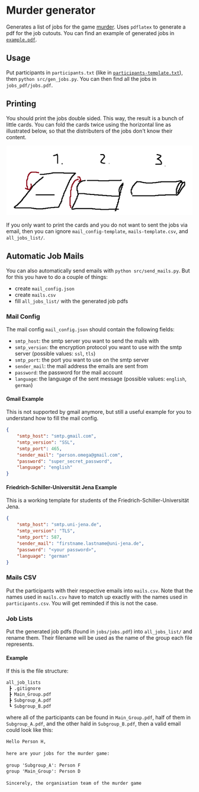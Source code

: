 # Murder generator

Generates a list of jobs for the game [murder](http://www.games-wiki.org/wiki/Assassin_game/). Uses `pdflatex` to generate a pdf for the job cutouts.
You can find an example of generated jobs in [`example.pdf`](./example.pdf).

## Usage

Put participants in `participants.txt` (like in [`participants-template.txt`](./participants-template.txt)), then `python src/gen_jobs.py`.
You can then find all the jobs in `jobs_pdf/jobs.pdf`.

## Printing

You should print the jobs double sided.
This way, the result is a bunch of little cards.
You can fold the cards twice using the horizontal line as illustrated below, so that the distributers of the jobs don't know their content.

![How to fold the cards](how_to_fold.png)

If you only want to print the cards and you do not want to sent the jobs via email, then you can ignore `mail_config-template`, `mails-template.csv`, and `all_jobs_list/`.

## Automatic Job Mails

You can also automatically send emails with `python src/send_mails.py`. But for this you have to do a couple of things:

- create `mail_config.json`
- create `mails.csv`
- fill `all_jobs_list/` with the generated job pdfs

### Mail Config

The mail config `mail_config.json` should contain the following fields:

- `smtp_host`: the smtp server you want to send the mails with
- `smtp_version`: the encryption protocol you want to use with the smtp server (possible values: `ssl`, `tls`)
- `smtp_port`: the port you want to use on the smtp server
- `sender_mail`: the mail address the emails are sent from
- `password`: the password for the mail account
- `language`: the language of the sent message (possible values: `english`, `german`)

#### Gmail Example

This is not supported by gmail anymore, but still a useful example for you to understand how to fill the mail config.

```json
{
    "smtp_host": "smtp.gmail.com",
    "smtp_version": "SSL",
    "smtp_port": 465,
    "sender_mail": "person.omega@gmail.com",
    "password": "super_secret_password",
    "language": "english"
}
```

#### Friedrich-Schiller-Universität Jena Example

This is a working template for students of the Friedrich-Schiller-Universität Jena.

```json
{
    "smtp_host": "smtp.uni-jena.de",
    "smtp_version": "TLS",
    "smtp_port": 587,
    "sender_mail": "firstname.lastname@uni-jena.de",
    "password": "<your password>",
    "language": "german"
}
```

### Mails CSV

Put the participants with their respective emails into `mails.csv`.
Note that the names used in `mails.csv` have to match up exactly with the names used in `participants.csv`.
You will get reminded if this is not the case.

### Job Lists

Put the generated job pdfs (found in `jobs/jobs.pdf`) into `all_jobs_list/` and rename them.
Their filename will be used as the name of the group each file represents.

#### Example

If this is the file structure:

```text
all_job_lists
 ┣ .gitignore
 ┣ Main_Group.pdf
 ┣ Subgroup_A.pdf
 ┗ Subgroup_B.pdf
```

where all of the participants can be found in `Main_Group.pdf`, half of them in `Subgroup_A.pdf`, and the other hald in `Subgroup_B.pdf`, then a valid email could look like this:

```text
Hello Person H,

here are your jobs for the murder game:

group 'Subgroup_A': Person F
group 'Main_Group': Person D

Sincerely, the organisation team of the murder game
```

